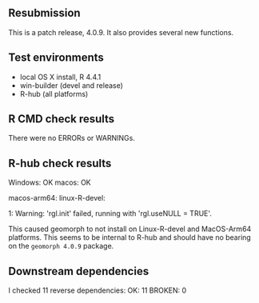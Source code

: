 ## Resubmission
This is a patch release, 4.0.9.  It also provides several new functions.

## Test environments
* local OS X install, R 4.4.1
* win-builder (devel and release)
* R-hub (all platforms)

## R CMD check results
There were no ERRORs or WARNINGs. 

## R-hub check results
Windows: OK
macos: OK 

macos-arm64:
linux-R-devel:

1: Warning: 'rgl.init' failed, running with 'rgl.useNULL = TRUE'.

This caused geomorph to not install on Linux-R-devel and MacOS-Arm64 platforms. This seems to be internal to R-hub and 
should have no bearing on the `geomorph 4.0.9` package.

## Downstream dependencies
I checked 11 reverse dependencies:
OK: 11 
BROKEN: 0